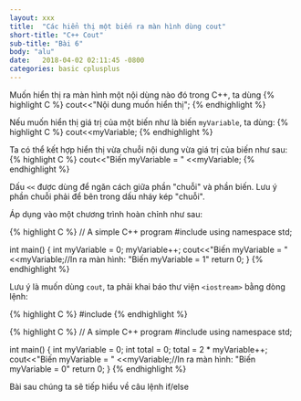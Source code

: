 ```yaml
---
layout: xxx
title:  "Các hiển thị một biến ra màn hình dùng cout"
short-title: "C++ Cout"
sub-title: "Bài 6"
body: "alu"
date:   2018-04-02 02:11:45 -0800
categories: basic cplusplus
---
```

<!--{% include mycomponent.html %}-->

Muốn hiển thị ra màn hình một nội dùng nào đó trong C++, ta dùng 
{% highlight C %}
cout<<"Nội dung muốn hiển thị";
{% endhighlight %}

Nếu muốn hiển thị giá trị của một biến như là biến `myVariable`, ta dùng:
{% highlight C %}
cout<<myVariable;
{% endhighlight %}

Ta có thể kết hợp hiển thị vừa chuỗi nội dung vừa giá trị của biến như sau:
{% highlight C %}
cout<<"Biến myVariable = " <<myVariable;
{% endhighlight %}

Dấu `<<` được dùng để ngăn cách giữa phần "chuỗi" và phần biến. Lưu ý phần chuỗi phải để bên trong dấu nháy kép "chuỗi".

Áp dụng vào một chương trình hoàn chỉnh như sau:

{% highlight C %}
// A simple C++ program
#include <iostream>
using namespace std;

int main() 
{
  int myVariable = 0;
  myVariable++;
  cout<<"Biến myVariable = " <<myVariable;//In ra màn hình: "Biến myVariable = 1"
  return 0;
}
{% endhighlight %}


Lưu ý là muốn dùng `cout`, ta phải khai báo thư viện `<iostream>` bằng dòng lệnh:

{% highlight C %}
#include <iostream>
{% endhighlight %}


{% highlight C %}
// A simple C++ program
#include <iostream>
using namespace std;

int main() 
{
  int myVariable = 0;
  int total = 0;
  total = 2 * myVariable++;
  cout<<"Biến myVariable = " <<myVariable;//In ra màn hình: "Biến myVariable = 0"
  return 0;
}
{% endhighlight %}


Bài sau chúng ta sẽ tiếp hiểu về câu lệnh if/else


